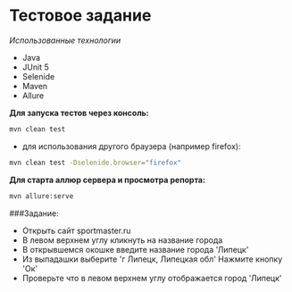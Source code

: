 # Тестовое задание
*Использованные технологии*
- Java
- JUnit 5
- Selenide
- Maven 
- Allure

**Для запуска тестов через консоль:**
  ```sh
mvn clean test
```
- для использования другого браузера (например firefox): 
 ```sh
mvn clean test -Dselenide.browser="firefox"
```

**Для старта аллюр сервера и просмотра репорта:**
 ```sh
mvn allure:serve
```

###Задание:

* Открыть сайт sportmaster.ru
* В левом верхнем углу кликнуть на название города
* В открывшемся окошке введите название города 'Липецк'
* Из выпадашки выберите 'г Липецк, Липецкая обл' Нажмите кнопку 'Ок'
* Проверьте что в левом верхнем углу отображается город 'Липецк'
